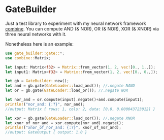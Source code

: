 # GateBuilder
Just a test library to experiment with my neural network framework [combine].
You can compute AND (& NOR), OR (& NOR), XOR (& XNOR) via three neural networks with it.

[combine]: https://github.com/elftausend/combine
 
Nonetheless here is an example:

```rust
use gate_builder::gate::*;
use combine::Matrix;

let input: Matrix<f32> = Matrix::from_vector(1, 2, vec![0., 1.,]);
let input1: Matrix<f32> = Matrix::from_vector(1, 2, vec![0., 0.,]);

let gb = GateBuilder::new();
let and = gb.gate(GateLoader::load_and()); //.negate NAND
let or = gb.gate(GateLoader::load_or()); //.negate NOR

let nor_and = or.compute(input).negate()+and.compute(input1);
println!("nor_and: {:?}", nor_and);
//output: Matrix { rows: 1, cols: 2, data: [0.0, 0.000043723012] }

let xor = gb.gate(GateLoader::load_xor()); //.negate XNOR
let xnor_of_nor_and = xor.compute(nor_and).negate();
println!("xnor_of_nor_and: {:?}", xnor_of_nor_and);
//output: GateOutput { output: 1.0 }
```
